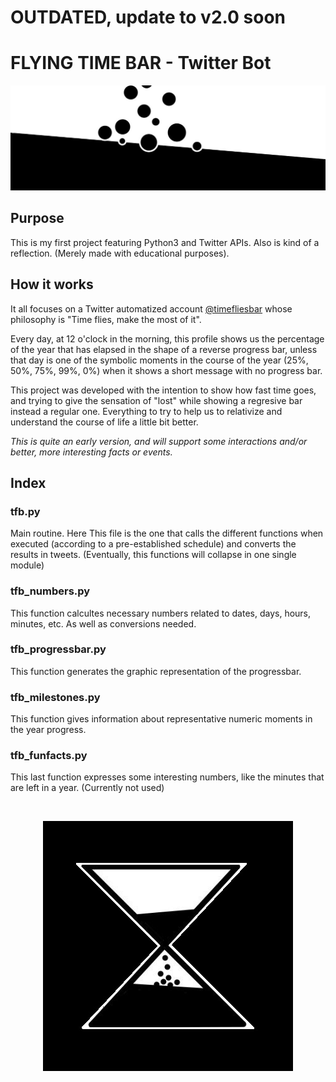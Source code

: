 <h1>OUTDATED, update to v2.0 soon</h1>
<h1>FLYING TIME BAR - Twitter Bot</h1>

<p align="center">
  <img src="/images/timefliesbg.jpg"/>
</p>

<h2>Purpose</h2>
<p>This is my first project featuring Python3 and Twitter APIs. Also is kind of a reflection.
(Merely made with educational purposes).</p>

<h2> How it works </h2>
<p>It all focuses on a Twitter automatized account <a href="https://twitter.com/timefliesbar">@timefliesbar</a> whose philosophy is "Time flies, make the most of it".</p>
<p>Every day, at 12 o'clock in the morning, this profile shows us the percentage of the year that has elapsed in the shape of a reverse progress bar, unless that day is one of the symbolic moments in the course of the year (25%, 50%, 75%, 99%, 0%) when it shows a short message with no progress bar.</p>
<p>This project was developed with the intention to show how fast time goes, and trying to give the sensation of "lost" while showing a regresive bar instead a regular one. Everything to try to help us to relativize and understand the course of life a little bit better.</p>
<p><i>This is quite an early version, and will support some interactions and/or better, more interesting facts or events.</i></p>

<h2>Index</h2>

<h3>tfb.py</h3>
<p>Main routine. Here This file is the one that calls the different functions when executed (according to a pre-established schedule) and converts the results in tweets. (Eventually, this functions will collapse in one single module)</p>
<h3>tfb_numbers.py</h3>
<p>This function calcultes necessary numbers related to dates, days, hours, minutes, etc. As well as conversions needed.</p>
<h3>tfb_progressbar.py</h3>
<p>This function generates the graphic representation of the progressbar.</p>
<h3>tfb_milestones.py</h3>
<p>This function gives information about representative numeric moments in the year progress.</p>
<h3>tfb_funfacts.py</h3>
<p>This last function expresses some interesting numbers, like the minutes that are left in a year. (Currently not used)</p>
 
<br/>
<p align="center">
  <img src="/images/timeflieslogo.jpg"/>
</p>

